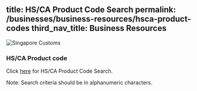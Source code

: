 
title: HS/CA Product Code Search
permalink: /businesses/business-resources/hsca-product-codes
third_nav_title: Business Resources
---

![Singapore Customs](https://www.tradenet.gov.sg/tradenet/resources/images/sc_masthead.gif?ctoken=YGNP-L9DN-P1FL-QE9G-ATQ5-EGXM-B49S-8PU6)

### HS/CA Product code 

Click [here](https://www.tradenet.gov.sg/tradenet/portlets/search/searchHSCA/searchInitHSCA.do) for HS/CA Product Code Search.

Note: Search criteria should be in alphanumeric characters.
